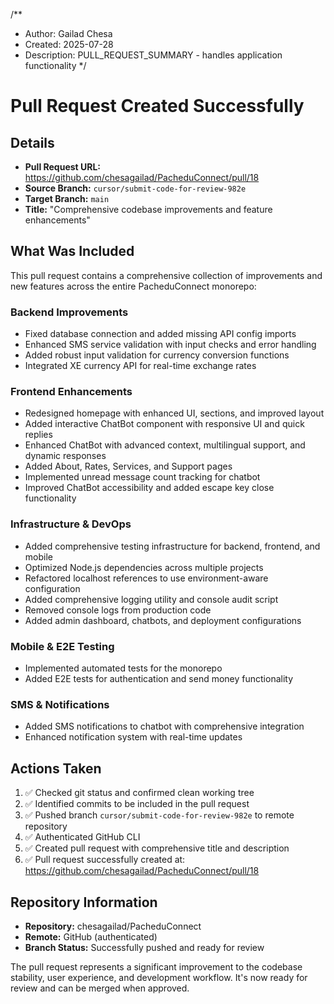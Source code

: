 /**
 * Author: Gailad Chesa
 * Created: 2025-07-28
 * Description: PULL_REQUEST_SUMMARY - handles application functionality
 */

# Pull Request Created Successfully

## Details
- **Pull Request URL:** https://github.com/chesagailad/PacheduConnect/pull/18
- **Source Branch:** `cursor/submit-code-for-review-982e`
- **Target Branch:** `main`
- **Title:** "Comprehensive codebase improvements and feature enhancements"

## What Was Included

This pull request contains a comprehensive collection of improvements and new features across the entire PacheduConnect monorepo:

### Backend Improvements
- Fixed database connection and added missing API config imports
- Enhanced SMS service validation with input checks and error handling
- Added robust input validation for currency conversion functions
- Integrated XE currency API for real-time exchange rates

### Frontend Enhancements
- Redesigned homepage with enhanced UI, sections, and improved layout
- Added interactive ChatBot component with responsive UI and quick replies
- Enhanced ChatBot with advanced context, multilingual support, and dynamic responses
- Added About, Rates, Services, and Support pages
- Implemented unread message count tracking for chatbot
- Improved ChatBot accessibility and added escape key close functionality

### Infrastructure & DevOps
- Added comprehensive testing infrastructure for backend, frontend, and mobile
- Optimized Node.js dependencies across multiple projects
- Refactored localhost references to use environment-aware configuration
- Added comprehensive logging utility and console audit script
- Removed console logs from production code
- Added admin dashboard, chatbots, and deployment configurations

### Mobile & E2E Testing
- Implemented automated tests for the monorepo
- Added E2E tests for authentication and send money functionality

### SMS & Notifications
- Added SMS notifications to chatbot with comprehensive integration
- Enhanced notification system with real-time updates

## Actions Taken
1. ✅ Checked git status and confirmed clean working tree
2. ✅ Identified commits to be included in the pull request
3. ✅ Pushed branch `cursor/submit-code-for-review-982e` to remote repository
4. ✅ Authenticated GitHub CLI
5. ✅ Created pull request with comprehensive title and description
6. ✅ Pull request successfully created at: https://github.com/chesagailad/PacheduConnect/pull/18

## Repository Information
- **Repository:** chesagailad/PacheduConnect
- **Remote:** GitHub (authenticated)
- **Branch Status:** Successfully pushed and ready for review

The pull request represents a significant improvement to the codebase stability, user experience, and development workflow. It's now ready for review and can be merged when approved.